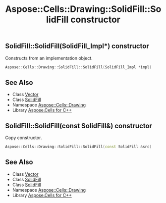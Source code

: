 ﻿---
title: Aspose::Cells::Drawing::SolidFill::SolidFill constructor
linktitle: SolidFill
second_title: Aspose.Cells for C++ API Reference
description: 'Aspose::Cells::Drawing::SolidFill::SolidFill constructor. Constructs from an implementation object in C++.'
type: docs
weight: 100
url: /cpp/aspose.cells.drawing/solidfill/solidfill/
---
## SolidFill::SolidFill(SolidFill_Impl*) constructor


Constructs from an implementation object.

```cpp
Aspose::Cells::Drawing::SolidFill::SolidFill(SolidFill_Impl *impl)
```

## See Also

* Class [Vector](../../../aspose.cells/vector/)
* Class [SolidFill](../)
* Namespace [Aspose::Cells::Drawing](../../)
* Library [Aspose.Cells for C++](../../../)
## SolidFill::SolidFill(const SolidFill\&) constructor


Copy constructor.

```cpp
Aspose::Cells::Drawing::SolidFill::SolidFill(const SolidFill &src)
```

## See Also

* Class [Vector](../../../aspose.cells/vector/)
* Class [SolidFill](../)
* Class [SolidFill](../)
* Namespace [Aspose::Cells::Drawing](../../)
* Library [Aspose.Cells for C++](../../../)
